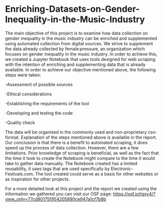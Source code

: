 # Enriching-Datasets-on-Gender-Inequality-in-the-Music-Industry

The main objective of this project is to examine how data collection on gender inequality in the music industry can be enriched and supplemented using automated collection from digital sources. We strive to supplement the data already collected by female:pressure, an organization which focuses on gender inequality in the music industry. In order to achieve this, we created a Jupyter Notebook that uses tools designed for web scraping with the intention of enriching and supplementing data that is already available. In order to achieve our objective mentioned above, the following steps were taken:

-Assessment of possible sources

-Ethical considerations

-Establishing the requirements of the tool

-Developing and testing the code

-Quality check

The data will be organised in the commonly used and non-proprietary csv-format. Explanation of the steps mentioned above is available in the report. Our conclusion is that there is a benefit to automated scraping, it does speed up the process of data collection. However, there are a few limitations. Prior knowledge of scraping is beneficial, as well as the fact that the time it took to create the Notebook might compare to the time it would take to gather data manually. The Notebook created has a limited reusability, it uses tags that are used specifically by Electronic-Festivals.com. The tool created could serve as a basis for other websites or as inspiration for other projects.

For a more detailed look at this project and the report we created using the information we gathered you can visit our OSF page:
https://osf.io/tgsy4/?view_only=77cd80175f954205890ce947a1cf7b8b
